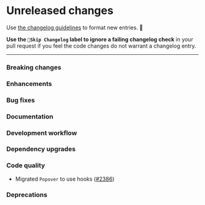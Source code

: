 # Unreleased changes

Use [the changelog guidelines](https://git.io/polaris-changelog-guidelines) to format new entries. 💜

**Use the `🤖Skip Changelog` label to ignore a failing changelog check** in your pull request if you feel the code changes do not warrant a changelog entry.

---

### Breaking changes

### Enhancements

### Bug fixes

### Documentation

### Development workflow

### Dependency upgrades

### Code quality

- Migrated `Popover` to use hooks ([#2386](https://github.com/Shopify/polaris-react/pull/2386))

### Deprecations

